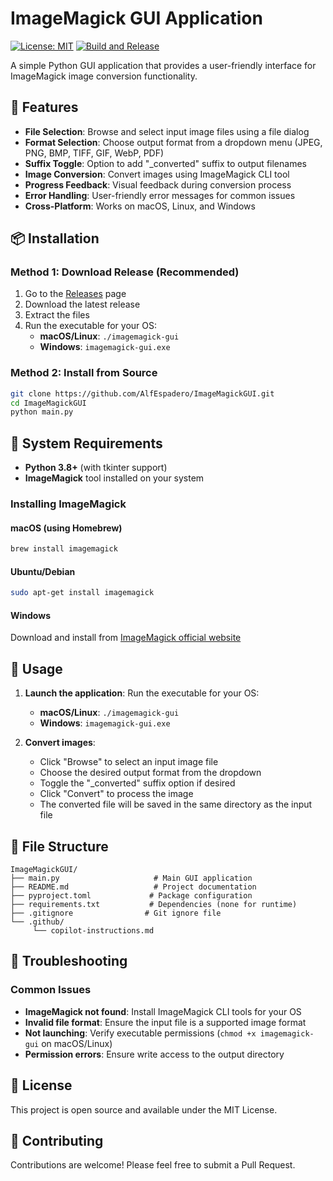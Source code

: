 # ImageMagick GUI Application

[![License: MIT](https://img.shields.io/badge/License-MIT-yellow.svg)](https://opensource.org/licenses/MIT)
[![Build and Release](https://github.com/AlfEspadero/ImageMagickGUI/actions/workflows/simple.yml/badge.svg)](https://github.com/AlfEspadero/ImageMagickGUI/actions/workflows/simple.yml)

A simple Python GUI application that provides a user-friendly interface for ImageMagick image conversion functionality.

## 🚀 **Features**
- **File Selection**: Browse and select input image files using a file dialog
- **Format Selection**: Choose output format from a dropdown menu (JPEG, PNG, BMP, TIFF, GIF, WebP, PDF)
- **Suffix Toggle**: Option to add "_converted" suffix to output filenames
- **Image Conversion**: Convert images using ImageMagick CLI tool
- **Progress Feedback**: Visual feedback during conversion process
- **Error Handling**: User-friendly error messages for common issues
- **Cross-Platform**: Works on macOS, Linux, and Windows

## 📦 **Installation**

### Method 1: Download Release (Recommended)
1. Go to the [Releases](https://github.com/AlfEspadero/ImageMagickGUI/releases) page
2. Download the latest release
3. Extract the files
4. Run the executable for your OS:
	- **macOS/Linux**: `./imagemagick-gui`
	- **Windows**: `imagemagick-gui.exe`

### Method 2: Install from Source
```bash
git clone https://github.com/AlfEspadero/ImageMagickGUI.git
cd ImageMagickGUI
python main.py
```

## 🔧 **System Requirements**
- **Python 3.8+** (with tkinter support)
- **ImageMagick** tool installed on your system

### Installing ImageMagick

#### macOS (using Homebrew)
```bash
brew install imagemagick
```

#### Ubuntu/Debian
```bash
sudo apt-get install imagemagick
```

#### Windows
Download and install from [ImageMagick official website](https://imagemagick.org/script/download.php#windows)

## 🎯 **Usage**

1. **Launch the application**:
	Run the executable for your OS:
	- **macOS/Linux**: `./imagemagick-gui`
	- **Windows**: `imagemagick-gui.exe`

2. **Convert images**:
	- Click "Browse" to select an input image file
	- Choose the desired output format from the dropdown
	- Toggle the "_converted" suffix option if desired
	- Click "Convert" to process the image
	- The converted file will be saved in the same directory as the input file

## 📁 **File Structure**
```
ImageMagickGUI/
├── main.py                     # Main GUI application
├── README.md                   # Project documentation
├── pyproject.toml             # Package configuration
├── requirements.txt           # Dependencies (none for runtime)
├── .gitignore                # Git ignore file
└── .github/
	 └── copilot-instructions.md
```

## 🐛 **Troubleshooting**

### Common Issues
- **ImageMagick not found**: Install ImageMagick CLI tools for your OS
- **Invalid file format**: Ensure the input file is a supported image format
- **Not launching**: Verify executable permissions (`chmod +x imagemagick-gui` on macOS/Linux)
- **Permission errors**: Ensure write access to the output directory

## 📄 **License**
This project is open source and available under the MIT License.

## 🤝 **Contributing**
Contributions are welcome! Please feel free to submit a Pull Request.